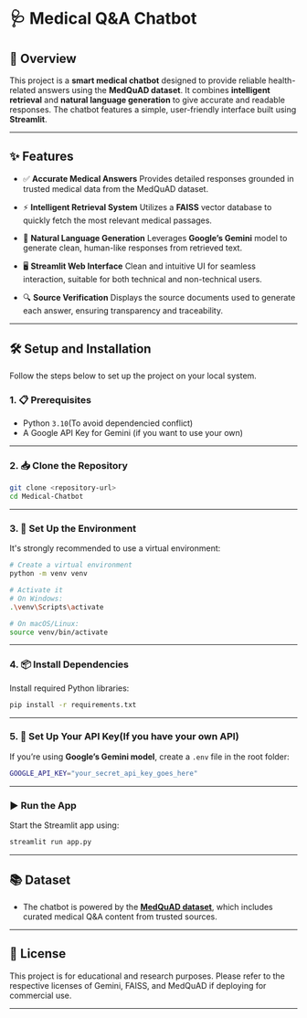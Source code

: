 # 🩺 Medical Q\&A Chatbot

## 📖 Overview

This project is a **smart medical chatbot** designed to provide reliable health-related answers using the **MedQuAD dataset**. It combines **intelligent retrieval** and **natural language generation** to give accurate and readable responses. The chatbot features a simple, user-friendly interface built using **Streamlit**.

---

## ✨ Features

* ✅ **Accurate Medical Answers**
  Provides detailed responses grounded in trusted medical data from the MedQuAD dataset.

* ⚡ **Intelligent Retrieval System**
  Utilizes a **FAISS** vector database to quickly fetch the most relevant medical passages.

* 🤖 **Natural Language Generation**
  Leverages **Google’s Gemini** model to generate clean, human-like responses from retrieved text.

* 🖥️ **Streamlit Web Interface**
  Clean and intuitive UI for seamless interaction, suitable for both technical and non-technical users.

* 🔍 **Source Verification**
  Displays the source documents used to generate each answer, ensuring transparency and traceability.

---

## 🛠️ Setup and Installation

Follow the steps below to set up the project on your local system.

### 1. 📋 Prerequisites

* Python `3.10`(To avoid dependencied conflict)
* A Google API Key for Gemini (if you want to use your own)

---

### 2. 📥 Clone the Repository

```bash
git clone <repository-url>
cd Medical-Chatbot
```

---

### 3. 🧪 Set Up the Environment

It's strongly recommended to use a virtual environment:

```bash
# Create a virtual environment
python -m venv venv

# Activate it
# On Windows:
.\venv\Scripts\activate

# On macOS/Linux:
source venv/bin/activate
```

---

### 4. 📦 Install Dependencies

Install required Python libraries:

```bash
pip install -r requirements.txt
```

---

### 5. 🔐 Set Up Your API Key(If you have your own API)

If you’re using **Google’s Gemini model**, create a `.env` file in the root folder:

```bash
GOOGLE_API_KEY="your_secret_api_key_goes_here"
```



---

### ▶️ Run the App

Start the Streamlit app using:

```bash
streamlit run app.py
```

---

## 📚 Dataset

* The chatbot is powered by the **[MedQuAD dataset](https://github.com/abachaa/MedQuAD )**, which includes curated medical Q\&A content from trusted sources.

---

## 📌 License

This project is for educational and research purposes. Please refer to the respective licenses of Gemini, FAISS, and MedQuAD if deploying for commercial use.

---

